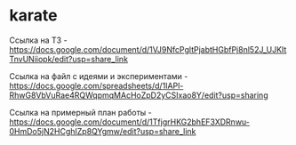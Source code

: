 # karate

Ссылка на ТЗ - https://docs.google.com/document/d/1VJ9NfcPgltPjabtHGbfPj8nl52J_UJKItTnvUNiiopk/edit?usp=share_link

Ссылка на файл с идеями и экспериментами - https://docs.google.com/spreadsheets/d/1IAPl-RhwG8VbVuRae4RQWqpmqMAcHoZpD2yCSIxao8Y/edit?usp=sharing

Ссылка на примерный план работы - https://docs.google.com/document/d/1TfjgrHKG2bhEF3XDRnwu-0HmDo5jN2HCghIZp8QYgmw/edit?usp=share_link
